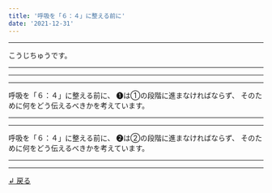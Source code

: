 ```yaml
---
title: '呼吸を「６：４」に整える前に'
date: '2021-12-31'
---
```

***
こうじちゅうです。
***
***
***
呼吸を「６：４」に整える前に、
➊は①の段階に進まなければならず、
そのために何をどう伝えるべきかを考えています。
***
***
呼吸を「６：４」に整える前に、
➋は②の段階に進まなければならず、
そのために何をどう伝えるべきかを考えています。
***
***
[ ↲ 戻る ](https://01234567890.thebase.in/about)
